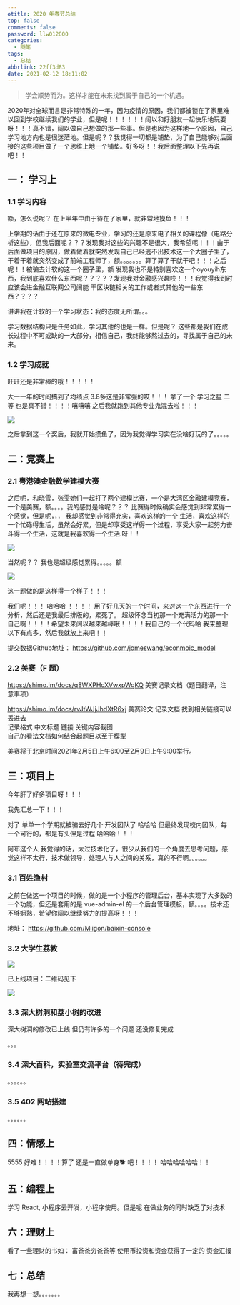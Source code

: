 ```yaml
---
otitle: 2020 年春节总结
top: false
comments: false
password: llw012800
categories:
  - 随笔
tags:
  - 总结
abbrlink: 22ff3d83
date: 2021-02-12 18:11:02
---
```


> 学会顺势而为。这样才能在未来找到属于自己的一个机遇。

<!--more--->

2020年对全球而言是非常特殊的一年，因为疫情的原因，我们都被锁在了家里难以回到学校继续我们的学业，但是呢！！！！！！阔以和好朋友一起快乐地玩耍呀！！！真不错，阔以做自己想做的那一些事。但是也因为这样地一个原因，自己学习地方向也是很迷茫地。但是呢？？我觉得一切都是铺垫，为了自己能够对后面接的这些项目做了一个思维上地一个铺垫。好多呀！！我后面整理以下先再说吧！！

## 一： 学习上

### 1.1 学习内容

额，怎么说呢？ 在上半年中由于待在了家里，就非常地摸鱼！！！

上学期的话由于还在原来的微电专业，学习的还是原来电子相关的课程像（电路分析这些），但我后面呢？？？发现我对这些的兴趣不是很大，我希望呢！！！由于后面做项目的原因，做着做着就突然发现自己已经逃不出技术这一个大圈子里了，干着干着就突然变成了前端工程师了，额。。。。。。。算了算了干就干吧！！！之后呢！！被骗去计软的这一个圈子里，额 发现我也不是特别喜欢这一个oyouyih东西，我到底喜欢什么东西呢？？？？？发现我对金融感兴趣哎！！！我觉得我到时应该会进金融互联网公司阔能 干区块链相关的工作或者式其他的一些东西？？？？

讲讲我在计软的一个学习状态：我的态度无所谓。。。

学习数据结构只是任务如此，学习其他的也是一样。但是呢？ 这些都是我们在成长过程中不可或缺的一大部分，相信自己，我终能够熬过去的，寻找属于自己的未来。

### 1.2 学习成就

旺旺还是非常棒的哦！！！！！

大一一年的时间搞到了均绩点 3.8多这是非常强的哎！！！  拿了一个 学习之星 二等 也是真不错！！！！嘻嘻嘻 之后我就跑到其他专业鬼混去啦！！！

![](https://photo.jomeswang.top/20210213221415.png)

之后拿到这一个奖后，我就开始摸鱼了，因为我觉得学习实在没啥好玩的了。。。。。

## 二：竞赛上

### 2.1  粤港澳金融数学建模大赛

之后呢，和晓雪，张雯她们一起打了两个建模比赛，一个是大湾区金融建模竞赛，一个是美赛，额。。。。我的感觉是啥呢？？？ 比赛得时候确实会感觉到非常累得一个感觉，但是呢，，， 我却感觉到非常得充实，喜欢这样的一个 生活，喜欢这样的一个忙碌得生活，虽然会好累，但是却享受这样得一个过程，享受大家一起努力奋斗得一个生活，这就是我喜欢得一个生活.呀！！

![](https://photo.jomeswang.top/20210213224418.png)

当然呢？？ 我也是超级感觉累得。。。。。额

![](https://photo.jomeswang.top/20210213225853.png)

这一题做的是这样得一个样子！！！

我们呢！！！ 哈哈哈 ！！！！ 用了好几天的一个时间，来对这一个东西进行一个分析，然后还是我最后排版的，累死了。 超级怀念当初那一个充满活力的那一个自己啊！！！！希望未来阔以越来越棒哦！！！！我自己的一个代码哈  我来整理以下有点多，然后我就放上来吧！！

提交数据Github地址： https://github.com/jomeswang/econmoic_model

### 2.2  美赛（F 题）

https://shimo.im/docs/q8WXPHcXVwxpWgKQ
美赛记录文档（题目翻译，注意事项） 

https://shimo.im/docs/rvJtWJjJhdXtR6xj
美赛论文 记录文档 
找到相关链接可以丢进去  
记录格式  中文标题  链接      关键内容截图   
自己的看法文档如何结合起题目以至于模型

美赛将于北京时间2021年‍‍‍‍‍‍‍‍‍2月5日上午6:00至2月9日上午9:00举行。

## 三：项目上

今年肝了好多项目呀！！！

我先汇总一下！！！

对了 单单一个学期就被骗去好几个 开发团队了  哈哈哈  但最终发现校内团队，每一个可行的，都是有头但是过程 哈哈哈！！！

阿布这个人 我觉得的话，太过技术化了，很少从我们的一个角度去思考问题，感觉这样不太行，技术做领导，处理人与人之间的关系，真的不行啊。。。。。。

### 3.1  百姓渔村

之前在做这一个项目的时候，做的是一个小程序的管理后台，基本实现了大多数的一个功能，但还是套用的是 vue-admin-el 的一个后台管理模板，额。。。。技术还不够娴熟，希望你阔以继续努力的提高呀！！！

地址： https://github.com/Miigon/baixin-console

### 3.2 大学生荔教

![](https://photo.jomeswang.top/20210214010925.png)

已上线项目：二维码见下

![](https://photo.jomeswang.top/20210214011335.png)

### 3.3 深大树洞和荔小树的改进

深大树洞的修改已上线 但仍有许多的一个问题 还没修复完成

。。。

### 3.4 深大百科，实验室交流平台（待完成）

。。。。。。

### 3.5 402 网站搭建

。。。。。。



## 四：情感上

5555  好难！！！！算了 还是一直做单身🐕 吧！！！！ 哈哈哈哈哈哈！！

## 五：编程上

学习 React, 小程序云开发，小程序使用。但是呢  在做业务的同时缺乏了对技术

## 六：理财上

看了一些理财的书如： 富爸爸穷爸爸等 使用币投资和资金获得了一定的 资金汇报

## 七：总结

我再想一想。。。。。。。


